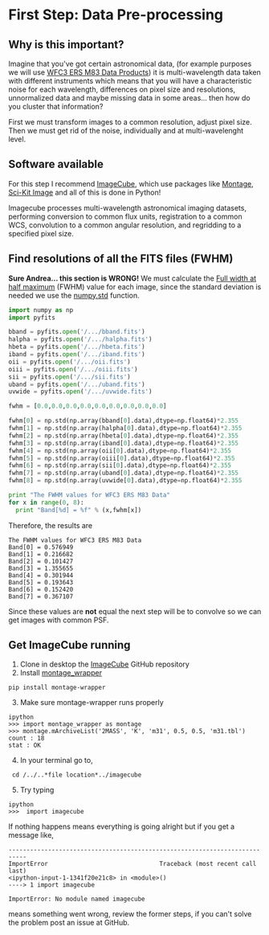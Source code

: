 First Step: Data Pre-processing
=================

Why is this important?
-----------------
Imagine that you've got certain astronomical data, (for example purposes we will use [WFC3 ERS M83 Data Products](http://archive.stsci.edu/prepds/wfc3ers/m83datalist.html)) it is multi-wavelength data taken with different instruments which means that you will have a characteristic noise for each wavelength, differences on pixel size and resolutions, unnormalized data and maybe missing data in some areas... then how do you cluster that information?

First we must transform images to a common resolution, adjust pixel size. Then we must get rid of the noise, individually and at multi-wavelenght level.

Software available
-----------------
For this step I recommend [ImageCube](https://github.com/sophiathl/imagecube.git),
 which use packages like [Montage](http://montage.ipac.caltech.edu/index.html),
 [Sci-Kit Image](http://scikit-image.org/) and all of this is done in Python!
 
 Imagecube processes multi-wavelength astronomical imaging datasets, performing conversion to common flux units,
 registration to a common WCS, convolution to a common angular resolution, and regridding to a specified pixel size.
 
Find resolutions of all the FITS files (FWHM)
----------------- 
**Sure Andrea... this section is WRONG!**
We must calculate the [Full width at half maximum](http://mathworld.wolfram.com/FullWidthatHalfMaximum.html) (FWHM) value for each image, since the standard deviation is needed we use the [numpy.std](http://docs.scipy.org/doc/numpy/reference/generated/numpy.std.html#numpy-std) function.
  ```python
import numpy as np
import pyfits

bband = pyfits.open('/.../bband.fits')
halpha = pyfits.open('/.../halpha.fits')
hbeta = pyfits.open('/.../hbeta.fits')
iband = pyfits.open('/.../iband.fits')
oii = pyfits.open('/.../oii.fits')
oiii = pyfits.open('/.../oiii.fits')
sii = pyfits.open('/.../sii.fits')
uband = pyfits.open('/.../uband.fits')
uvwide = pyfits.open('/.../uvwide.fits')

fwhm = [0.0,0.0,0.0,0.0,0.0,0.0,0.0,0.0,0.0]

fwhm[0] = np.std(np.array(bband[0].data),dtype=np.float64)*2.355
fwhm[1] = np.std(np.array(halpha[0].data),dtype=np.float64)*2.355
fwhm[2] = np.std(np.array(hbeta[0].data),dtype=np.float64)*2.355
fwhm[3] = np.std(np.array(iband[0].data),dtype=np.float64)*2.355
fwhm[4] = np.std(np.array(oii[0].data),dtype=np.float64)*2.355
fwhm[5] = np.std(np.array(oiii[0].data),dtype=np.float64)*2.355
fwhm[6] = np.std(np.array(sii[0].data),dtype=np.float64)*2.355
fwhm[7] = np.std(np.array(uband[0].data),dtype=np.float64)*2.355
fwhm[8] = np.std(np.array(uvwide[0].data),dtype=np.float64)*2.355

print "The FWHM values for WFC3 ERS M83 Data"
for x in range(0, 8):
    print "Band[%d] = %f" % (x,fwhm[x])
  ```
Therefore, the results are
  ```
The FWHM values for WFC3 ERS M83 Data
Band[0] = 0.576949
Band[1] = 0.216682
Band[2] = 0.101427
Band[3] = 1.355655
Band[4] = 0.301944
Band[5] = 0.193643
Band[6] = 0.152420
Band[7] = 0.367107
  ```
Since these values are **not** equal the next step will be to convolve so we can get images with common PSF.

Get ImageCube running
-----------------
1. Clone in desktop the [ImageCube](https://github.com/sophiathl/imagecube.git) GitHub repository
2. Install [montage_wrapper](http://www.astropy.org/montage-wrapper/)

  ```
  pip install montage-wrapper
  ```
3. Make sure montage-wrapper runs properly

  ```
  ipython
  >>> import montage_wrapper as montage
  >>> montage.mArchiveList('2MASS', 'K', 'm31', 0.5, 0.5, 'm31.tbl')
  count : 18
  stat : OK
  ```
4. In your terminal go to,

  ```
   cd /../..*file location*../imagecube
  ```
5. Try typing

  ```
  ipython
  >>>  import imagecube
  ```
  
If nothing happens means everything is going alright but if you get a message like,

  ```
  ---------------------------------------------------------------------------
  ImportError                               Traceback (most recent call last)
  <ipython-input-1-1341f20e21c8> in <module>()
  ----> 1 import imagecube
  
  ImportError: No module named imagecube
  ```
  
means something went wrong, review the former steps, if you can't solve the problem post an issue at GitHub.
